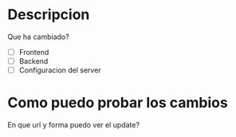 # Descripcion
Que ha cambiado?

- [ ] Frontend
- [ ] Backend
- [ ] Configuracion del server 

# Como puedo probar los cambios
En que url y forma puedo ver el update?
